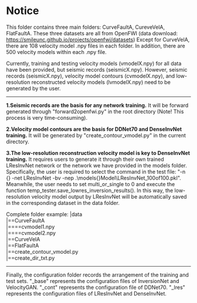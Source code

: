 # Notice
This folder contains three main folders: CurveFaultA, CureveVelA, FlatFaultA.
These three datasets are all from OpenFWI (data download: https://smileunc.github.io/projects/openfwi/datasets)
Except for CurveVelA, there are 108 velocity model .npy files in each folder.
In addition, there are 500 velocity models within each .npy file.

Currently, training and testing velocity models (vmodelX.npy) for all data have been provided, but seismic records (seismicX.npy).
However, seismic records (seismicX.npy), velocity model contours (cvmodelX.npy), and low-resolution reconstructed velocity models (lvmodelX.npy) need to be generated by the user.

---

**1.Seismic records are the basis for any network training.**
It will be forward generated through "forward2openfwi.py" in the root directory (Note! This process is very time-consuming).

**2.Velocity model contours are the basis for DDNet70 and DenseInvNet training.**
It will be generated by "create_contour_vmodel.py" in the current directory.

**3.The low-resolution reconstruction velocity model is key to DenseInvNet training.**
It requires users to generate it through their own trained LResInvNet network or the network we have provided in the models folder.
Specifically, the user is required to select the command in the test file: "-n {} -net LResInvNet -bv -nep .\models\{}Model\LResInvNet_100of100.pkl".
Meanwhile, the user needs to set multi_or_single to 0 and execute the function temp_tester.save_lowres_inversion_results().
In this way, the low-resolution velocity model output by LResInvNet will be automatically saved in the corresponding dataset in the data folder.

Complete folder example:
|data  
|==CurveFaultA  
|====cvmodel1.npy  
|====cvmodel2.npy  
|==CurveVelA  
|==FlatFaultA  
|==create_contour_vmodel.py  
|==create_dir_txt.py  

---

Finally, the configuration folder records the arrangement of the training and test sets.
"_base" represents the configuration files of InversionNet and VelocityGAN.
"_cont" represents the configuration file of DDNet70.
"_lres" represents the configuration files of LResInvNet and DenseInvNet.



